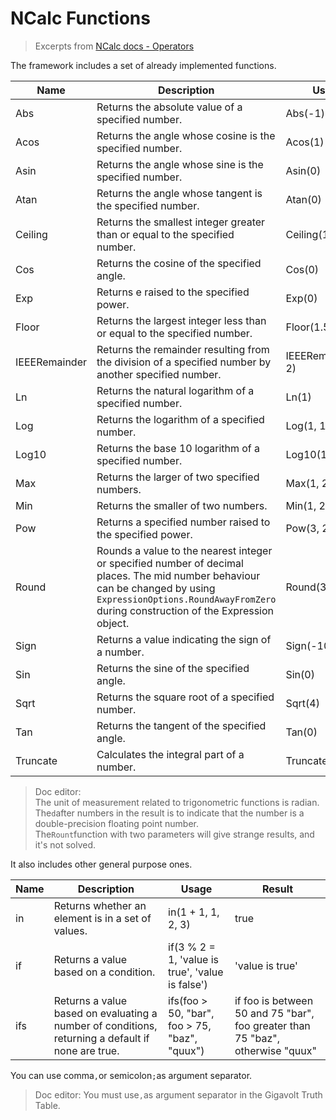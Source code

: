 # NCalc Functions

> Excerpts from [NCalc docs - Operators](https://ncalc.github.io/ncalc/articles/operators.html#built-in-functions)

The framework includes a set of already implemented functions.

| Name		         | Description	                                                                                                                                                                                                       | Usage	               | Result |
|----------------|--------------------------------------------------------------------------------------------------------------------------------------------------------------------------------------------------------------------|----------------------|--------|
| Abs		          | Returns the absolute value of a specified number.	                                                                                                                                                                 | Abs(-1)	             | 1d     |
| Acos		         | Returns the angle whose cosine is the specified number.	                                                                                                                                                           | Acos(1)	             | 0d     |
| Asin		         | Returns the angle whose sine is the specified number.	                                                                                                                                                             | Asin(0)	             | 0d     |
| Atan		         | Returns the angle whose tangent is the specified number.	                                                                                                                                                          | Atan(0)	             | 0d     |
| Ceiling	       | Returns the smallest integer greater than or equal to the specified number.	                                                                                                                                       | Ceiling(1.5)	        | 2d     |
| Cos		          | Returns the cosine of the specified angle.	                                                                                                                                                                        | Cos(0)	              | 1d     |
| Exp		          | Returns e raised to the specified power.	                                                                                                                                                                          | Exp(0)	              | 1d     |
| Floor		        | Returns the largest integer less than or equal to the specified number.	                                                                                                                                           | Floor(1.5)	          | 1d     |
| IEEERemainder	 | Returns the remainder resulting from the division of a specified number by another specified number.	                                                                                                              | IEEERemainder(3, 2)	 | -1d    |
| Ln		           | Returns the natural logarithm of a specified number.	                                                                                                                                                              | Ln(1)	               | 0d     |
| Log		          | Returns the logarithm of a specified number.	                                                                                                                                                                      | Log(1, 10)	          | 0d     |
| Log10		        | Returns the base 10 logarithm of a specified number.	                                                                                                                                                              | Log10(1)	            | 0d     |
| Max		          | Returns the larger of two specified numbers.	                                                                                                                                                                      | Max(1, 2)	           | 2      |
| Min		          | Returns the smaller of two numbers.	                                                                                                                                                                               | Min(1, 2)	           | 1      |
| Pow		          | Returns a specified number raised to the specified power.	                                                                                                                                                         | Pow(3, 2)	           | 9d     |
| Round		        | Rounds a value to the nearest integer or specified number of decimal places. The mid number behaviour can be changed by using `ExpressionOptions.RoundAwayFromZero` during construction of the Expression object.	 | Round(3.222, 2)	     | 3.22d  |
| Sign		         | Returns a value indicating the sign of a number.	                                                                                                                                                                  | Sign(-10)	           | -1     |
| Sin		          | Returns the sine of the specified angle.	                                                                                                                                                                          | Sin(0)	              | 0d     |
| Sqrt		         | Returns the square root of a specified number.	                                                                                                                                                                    | Sqrt(4)	             | 2d     |
| Tan		          | Returns the tangent of the specified angle.	                                                                                                                                                                       | Tan(0)	              | 0d     |
| Truncate	      | Calculates the integral part of a number.	                                                                                                                                                                         | Truncate(1.7)	       | 1      |

> Doc editor:  
> The unit of measurement related to trigonometric functions is radian.  
> The`d`after numbers in the result is to indicate that the number is a double-precision floating point number.  
> The`Rount`function with two parameters will give strange results, and it's not solved.

It also includes other general purpose ones.

| Name		 | Description	                                                                                      | Usage	                                            | Result                                                                         |
|--------|---------------------------------------------------------------------------------------------------|---------------------------------------------------|--------------------------------------------------------------------------------|
| in	    | Returns whether an element is in a set of values.	                                                | in(1 + 1, 1, 2, 3)	                               | true                                                                           |
| if	    | Returns a value based on a condition.	                                                            | if(3 % 2 = 1, 'value is true', 'value is false')	 | 'value is true'                                                                |
| ifs    | Returns a value based on evaluating a number of conditions, returning a default if none are true. | ifs(foo > 50, "bar", foo > 75, "baz", "quux")     | if foo is between 50 and 75 "bar", foo greater than 75 "baz", otherwise "quux" |  

You can use comma`,`or semicolon`;`as argument separator.

> Doc editor: You must use`,`as argument separator in the Gigavolt Truth Table.